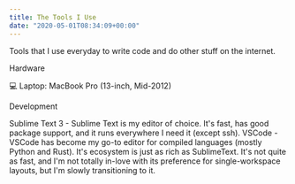 ```yaml
---
title: The Tools I Use
date: "2020-05-01T08:34:09+00:00"
---
```


Tools that I use everyday to write code and do other stuff on the internet.

Hardware

💻 Laptop: MacBook Pro (13-inch, Mid-2012)

Development

Sublime Text 3 - Sublime Text is my editor of choice. It's fast, has good package support, and it runs everywhere I need it (except ssh).
VSCode - VSCode has become my go-to editor for compiled languages (mostly Python and Rust). It's ecosystem is just as rich as SublimeText. It's not quite as fast, and I'm not totally in-love with its preference for single-workspace layouts, but I'm slowly transitioning to it.